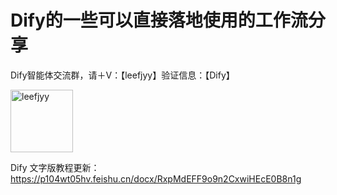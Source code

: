 # Dify的一些可以直接落地使用的工作流分享

Dify智能体交流群，请＋V：【leefjyy】验证信息：【Dify】

<img width="100" alt="leefjyy" src="https://github.com/user-attachments/assets/9e00cd52-fbd5-4116-8372-23779582de10" />

Dify 文字版教程更新：https://p104wt05hv.feishu.cn/docx/RxpMdEFF9o9n2CxwiHEcE0B8n1g
